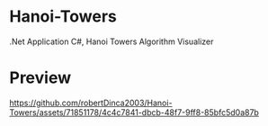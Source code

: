 # Hanoi-Towers
.Net Application C#, Hanoi Towers Algorithm Visualizer

# Preview



https://github.com/robertDinca2003/Hanoi-Towers/assets/71851178/4c4c7841-dbcb-48f7-9ff8-85bfc5d0a87b

